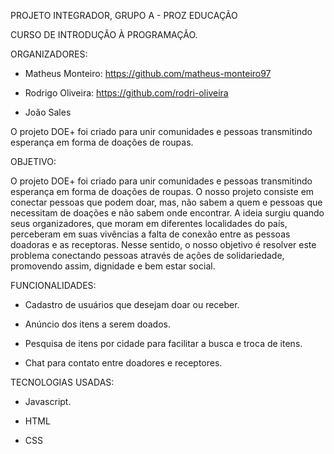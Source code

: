 PROJETO INTEGRADOR, GRUPO A - PROZ EDUCAÇÃO

CURSO DE INTRODUÇÃO À PROGRAMAÇÃO. 

ORGANIZADORES:

- Matheus Monteiro: https://github.com/matheus-monteiro97
  
- Rodrigo Oliveira: https://github.com/rodri-oliveira
  
- João Sales

O projeto DOE+ foi criado para unir comunidades e pessoas transmitindo esperança em forma de doações de roupas.

OBJETIVO:

O projeto DOE+ foi criado para unir comunidades e pessoas transmitindo esperança em forma de doações de roupas. O nosso projeto consiste em conectar pessoas que podem doar, mas, não sabem a quem e pessoas que necessitam de doações e não sabem onde encontrar. 
A ideia surgiu quando seus organizadores, que moram em diferentes localidades do país, perceberam em suas vivências a falta de conexão entre as pessoas doadoras e as receptoras. 
Nesse sentido, o nosso objetivo é resolver este problema conectando pessoas através de ações de solidariedade, promovendo assim, dignidade e bem estar social.

FUNCIONALIDADES:

 - Cadastro de usuários que desejam doar ou receber.
 
 - Anúncio dos itens a serem doados.
 
 - Pesquisa de itens por cidade para facilitar a busca e troca de itens.
 
 - Chat para contato entre doadores e receptores.

TECNOLOGIAS USADAS:

- Javascript.

- HTML

- CSS

